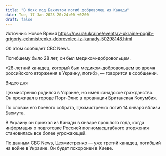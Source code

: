 ```yaml
---
title: "В боях под Бахмутом погиб доброволец из Канады"
date: Tue, 17 Jan 2023 20:24:00 +0200
draft: false
---
```

Источник: Новое Время https://nv.ua/ukraine/events/v-ukraine-pogib-grigoriy-cehmistrenko-dobrovolec-iz-kanady-50298148.html


 Об этом сообщает CBC News.

Погибшему было 28 лет, он был медиком-добровольцем.

«28-летний канадец, который был медиком-добровольцем во время российского вторжения в Украину, погиб», — говорится в сообщении.

  Видео дня   

Цехмистренко родился в Украине, но имел канадское гражданство. Он проживал в городе Порт-Элис в провинции Британская Колумбия.

По словам его боевого собрата, Цехмистренко погиб 14 января вблизи Бахмута.

В Украину он приехал из Канады в январе прошлого года, когда информация о подготовке Россией полномасштабного вторжения становилась все более угрожающей.

По данным CBC News, Цехмистренко — уже третий канадец, погибший на войне в Украине. Он будет похоронен в Киеве.
